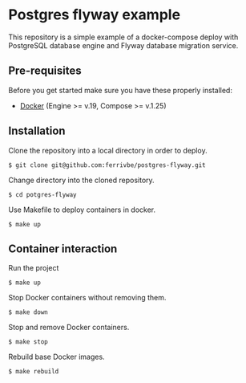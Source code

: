 # Postgres flyway example
This repository is a simple example of a docker-compose deploy with PostgreSQL database engine and Flyway database migration service.

## Pre-requisites
Before you get started make sure you have these properly installed:
* [Docker](https://www.docker.com/) (Engine >= v.19, Compose >= v.1.25)

## Installation
Clone the repository into a local directory in order to deploy.
```console
$ git clone git@github.com:ferrivbe/postgres-flyway.git
```

Change directory into the cloned repository.
```console
$ cd potgres-flyway
```

Use Makefile to deploy containers in docker.
```console
$ make up
```

## Container interaction
Run the project
```console
$ make up
```

Stop Docker containers without removing them.
```console
$ make down
```

Stop and remove Docker containers.
```console
$ make stop
```

Rebuild base Docker images.
```console
$ make rebuild
```